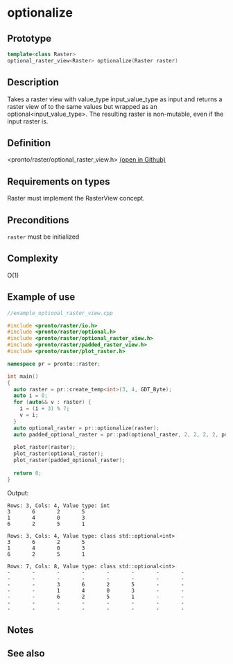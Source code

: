 # optionalize

## Prototype
```cpp
template<class Raster>
optional_raster_view<Raster> optionalize(Raster raster)
```
## Description
Takes a raster view with value_type input_value_type as input and returns a raster view of to the same values but wrapped as an optional<input_value_type>. The resulting raster is non-mutable, even if the input raster is. 

## Definition
<pronto/raster/optional_raster_view.h> [(open in Github)](https://github.com/ahhz/raster/blob/master/include/pronto/raster/optional_raster_view.h)

## Requirements on types
Raster must implement the RasterView concept. 

## Preconditions
`raster` must be initialized
 
## Complexity
O(1)

## Example of use

```cpp
//example_optional_raster_view.cpp

#include <pronto/raster/io.h>
#include <pronto/raster/optional.h>
#include <pronto/raster/optional_raster_view.h>
#include <pronto/raster/padded_raster_view.h>
#include <pronto/raster/plot_raster.h>

namespace pr = pronto::raster;

int main()
{
  auto raster = pr::create_temp<int>(3, 4, GDT_Byte);
  auto i = 0;
  for (auto&& v : raster) {
    i = (i + 3) % 7;
    v = i;
  }
  auto optional_raster = pr::optionalize(raster);
  auto padded_optional_raster = pr::pad(optional_raster, 2, 2, 2, 2, pr::none);
  
  plot_raster(raster);
  plot_raster(optional_raster);
  plot_raster(padded_optional_raster);
  
  return 0;
}
```
Output:
```
Rows: 3, Cols: 4, Value type: int
3       6       2       5
1       4       0       3
6       2       5       1

Rows: 3, Cols: 4, Value type: class std::optional<int>
3       6       2       5
1       4       0       3
6       2       5       1

Rows: 7, Cols: 8, Value type: class std::optional<int>
-       -       -       -       -       -       -       -
-       -       -       -       -       -       -       -
-       -       3       6       2       5       -       -
-       -       1       4       0       3       -       -
-       -       6       2       5       1       -       -
-       -       -       -       -       -       -       -
-       -       -       -       -       -       -       -
```
## Notes

## See also

